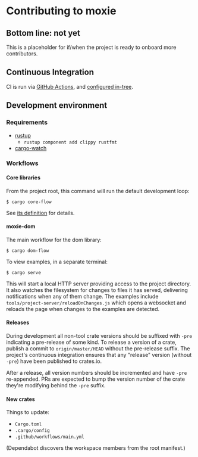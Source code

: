 # Contributing to moxie

## Bottom line: not yet

This is a placeholder for if/when the project is ready to onboard more contributors.

## Continuous Integration

CI is run via [GitHub Actions](https://github.com/anp/moxie/actions), and 
[configured in-tree](.github/workflows/main.yml). 

## Development environment

### Requirements

* [rustup](https://rustup.rs)
  * `rustup component add clippy rustfmt`
* [cargo-watch](https://crates.io/crates/cargo-watch)

### Workflows

#### Core libraries

From the project root, this command will run the default development loop:

```shell
$ cargo core-flow
```

See [its definition](./.cargo/config) for details.

#### moxie-dom

The main workflow for the dom library:

```shell
$ cargo dom-flow
```

To view examples, in a separate terminal:

```shell
$ cargo serve
```

This will start a local HTTP server providing access to the project directory. It also watches the
filesystem for changes to files it has served, delivering notifications when any of them
change. The examples include `tools/project-server/reloadOnChanges.js` which opens a websocket and 
reloads the page when changes to the examples are detected.

#### Releases

During development all non-tool crate versions should be suffixed with `-pre` indicating a
pre-release of some kind. To release a version of a crate, publish a commit to `origin/master/HEAD`
without the pre-release suffix. The project's continuous integration ensures that any "release"
version (without `-pre`) have been published to crates.io.

After a release, all version numbers should be incremented and have `-pre` re-appended. PRs are
expected to bump the version number of the crate they're modifying behind the `-pre` suffix.

#### New crates

Things to update:

* `Cargo.toml`
* `.cargo/config`
* `.github/workflows/main.yml`

(Dependabot discovers the workspace members from the root manifest.)
